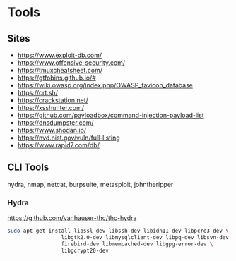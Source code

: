 # Tools

## Sites

- https://www.exploit-db.com/
- https://www.offensive-security.com/
- https://tmuxcheatsheet.com/
- https://gtfobins.github.io/#
- https://wiki.owasp.org/index.php/OWASP_favicon_database
- https://crt.sh/
- https://crackstation.net/
- https://xsshunter.com/
- https://github.com/payloadbox/command-injection-payload-list
- https://dnsdumpster.com/
- https://www.shodan.io/
- https://nvd.nist.gov/vuln/full-listing
- https://www.rapid7.com/db/

## CLI Tools

hydra, nmap, netcat, burpsuite, metasploit, johntheripper

### Hydra

https://github.com/vanhauser-thc/thc-hydra

```sh
sudo apt-get install libssl-dev libssh-dev libidn11-dev libpcre3-dev \
                 libgtk2.0-dev libmysqlclient-dev libpq-dev libsvn-dev \
                 firebird-dev libmemcached-dev libgpg-error-dev \
                 libgcrypt20-dev
```
